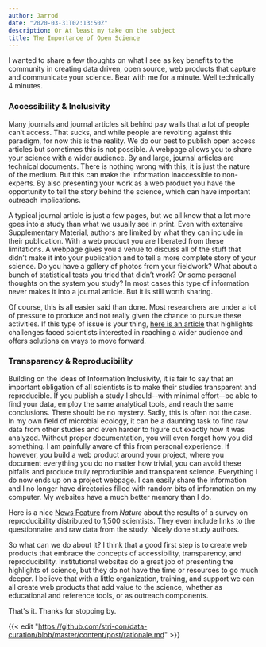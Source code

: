 ```yaml
---
author: Jarrod
date: "2020-03-31T02:13:50Z"
description: Or At least my take on the subject
title: The Importance of Open Science
---
```


I wanted to share a few thoughts on what I see as key benefits to the community in creating data driven, open source, web products that capture and communicate your science. Bear with me for a minute. Well technically 4 minutes.

### Accessibility & Inclusivity

Many journals and journal articles sit behind pay walls that a lot of people can’t access. That sucks, and while people are revolting against this paradigm, for now this is the reality. We do our best to publish open access articles but sometimes this is not possible. A webpage allows you to share your science with a wider audience. By and large, journal articles are technical documents. There is nothing wrong with this; it is just the nature of the medium. But this can make the information inaccessible to non-experts. By also presenting your work as a web product you have the opportunity to tell the story behind the science, which can have important outreach implications.

A typical journal article is just a few pages, but we all know that a lot more goes into a study than what we usually see in print. Even with extensive Supplementary Material, authors are limited by what they can include in their publication. With a web product you are liberated from these limitations. A webpage gives you a venue to discuss all of the stuff that didn’t make it into your publication and to tell a more complete story of your science. Do you have a gallery of photos from your fieldwork? What about a bunch of statistical tests you tried that didn’t work? Or some personal thoughts on the system you study? In most cases this type of information never makes it into a journal article. But it is still worth sharing.

Of course, this is all easier said than done. Most researchers are under a lot of pressure to produce and not really given the chance to pursue these activities. If this type of issue is your thing, [here is an article](http://blogs.nature.com/naturejobs/2017/04/14/the-next-generation-of-science-outreach/) that highlights challenges faced scientists interested in reaching a wider audience and offers solutions on ways to move forward.

### Transparency & Reproducibility

Building on the ideas of Information Inclusivity, it is fair to say that an important obligation of all scientists is to make their studies transparent and reproducible. If you publish a study I should--with minimal effort--be able to find your data, employ the same analytical tools, and reach the same conclusions. There should be no mystery. Sadly, this is often not the case. In my own field of microbial ecology, it can be  a daunting task to find raw data from other studies and even harder to figure out exactly how it was analyzed. Without proper documentation, you will even forget how you did something. I am painfully aware of this from personal experience. If however, you build a web product around your project, where you document everything you do no matter how trivial, you can avoid these pitfalls and produce truly reproducible and transparent science. Everything I do now ends up on a project webpage. I can easily share the information and I no longer have directories filled with random bits of information on my computer. My websites have a much better memory than I do.

Here is a nice [News Feature](https://www.nature.com/news/1-500-scientists-lift-the-lid-on-reproducibility-1.19970) from *Nature* about the results of a survey on reproducibility distributed to 1,500 scientists. They even include links to the questionnaire and raw data from the study. Nicely done study authors.

So what can we do about it? I think that a good first step is to create web products that embrace the concepts of accessibility, transparency, and reproducibility. Institutional websites do a great job of presenting the highlights of science, but they do not have the time or resources to go much deeper. I believe that with a little organization, training, and support we can all create web products that add value to the science, whether as educational and reference tools, or as outreach components.

That's it. Thanks for stopping by.

{{< edit "https://github.com/stri-con/data-curation/blob/master/content/post/rationale.md" >}}
